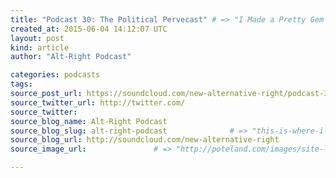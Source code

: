 ```yaml
---
title: "Podcast 30: The Political Pervecast" # => "I Made a Pretty Gem - Planet.rb"
created_at: 2015-06-04 14:12:07 UTC
layout: post
kind: article
author: "Alt-Right Podcast"

categories: podcasts
tags: 
source_post_url: https://soundcloud.com/new-alternative-right/podcast-30-the-political-pervecast    # => "http://poteland.com/blog/i-made-a-pretty-gem-planet-dot-rb/"
source_twitter_url: http://twitter.com/
source_twitter: 
source_blog_name: Alt-Right Podcast
source_blog_slug: alt-right-podcast              # => "this-is-where-i-tell-you-stuff"
source_blog_url: http://soundcloud.com/new-alternative-right               # => "http://poteland.com/articles"
source_image_url:               # => "http://poteland.com/images/site-logo.png"

---
```



<!--
   The unfolding sex scandal of Dennis Hastert, a former wrestling coach, Speaker of the US House of Representatives, and prominent lobbyist, serves as a point of departure for a wide-ranging discussion between Andy Nowicki and Colin Liddell on the eternal synergy between politics and perversion.

Show notes: http://alternative-right.blogspot.com/2015/06/podcast-30-political-pervecast.html           # => "I’ve been hurting to write this ever since we had the idea of creating a Planet for Cubox..." (Continued)
   alt-right-podcast              # => "this-is-where-i-tell-you-stuff"
   http://soundcloud.com/new-alternative-right               # => "http://poteland.com/articles"
                 # => "http://poteland.com/images/site-logo.png"
The unfolding sex scandal of Dennis Hastert, a former wrestling coach, Speaker of the US House of Representatives, and prominent lobbyist, serves as a point of departure for a wide-ranging discussion between Andy Nowicki and Colin Liddell on the eternal synergy between politics and perversion.

Show notes: http://alternative-right.blogspot.com/2015/06/podcast-30-political-pervecast.html<div class="">
    <i>Source: <a href="http://soundcloud.com/new-alternative-right">Alt-Right Podcast</a></i>
</div>
